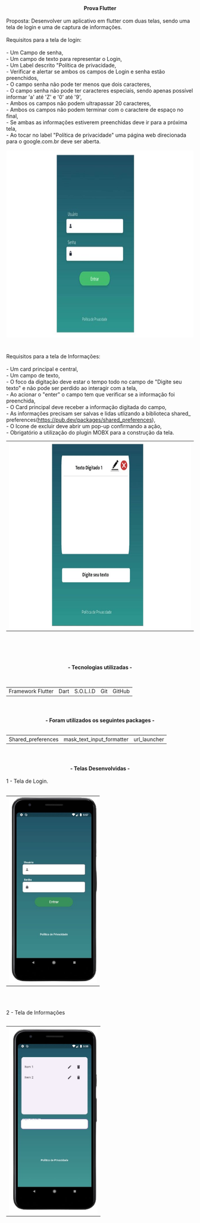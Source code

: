 
 <div align="center">  
  <strong>Prova Flutter </strong>
</div>

<br>


 <div>  
  Proposta: Desenvolver um aplicativo em flutter com duas telas, sendo uma tela de login e uma de captura de informações.
</div>
<br>
 
 <div>  
Requisitos para a tela de login:
   <br>
   <br>
   - Um Campo de senha,
   <br>
   - Um campo de texto para representar o Login,
   <br>
   - Um Label descrito "Política de privacidade,
   <br>
   - Verificar e alertar se ambos os campos de Login e senha estão preenchidos,
   <br>
   - O campo senha não pode ter menos que dois caracteres,
   <br>
   - O campo senha não pode ter caracteres especiais, sendo apenas possível informar 'a' até 'Z' e '0' até '9',
   <br>
   - Ambos os campos não podem ultrapassar 20 caracteres,
   <br>
   - Ambos os campos não podem terminar com o caractere de espaço no final,
   <br>
   - Se ambas as informações estiverem preenchidas deve ir para a próxima tela,
   <br>
   - Ao tocar no label "Política de privacidade" uma página web direcionada para o google.com.br deve ser aberta.
</div>  
<br>
 <td>
    <img src="https://github.com/ricardocaironi/prova-flutter/blob/master/assets/escopo_login.jpg" alt="Details Page - version mobile" height="500px">
 </td>

#

Requisitos para a tela de Informações:
   <br>
   <br>
     - Um card principal e central,
   <br>
    - Um campo de texto,
   <br>
    - O foco da digitação deve estar o tempo todo no campo de "Digite seu texto" e não pode ser perdido ao interagir com a tela,
   <br>
    - Ao acionar o "enter" o campo tem que verificar se a informação foi preenchida,
   <br>
    - O Card principal deve receber a informação digitada do campo, 
    <br>
    - As informações precisam ser salvas e lidas utlizando a biblioteca shared_ preferences(https://pub.dev/packages/shared_preferences),
   <br>
    - O Icone de excluir deve abrir um pop-up confirmando a ação,
   <br>
    - Obrigatório a utilização do plugin MOBX para a construção da tela.
</div>  
  <table align="center">
 <td>
    <img src="https://github.com/ricardocaironi/prova-flutter/blob/master/assets/escopo_info.jpg" alt="Details Page - version mobile" height="500px">
 </td>
 <table/>


<br>


#

 <br>

 <div align="center">  
  <strong> - Tecnologias utilizadas - </strong>
</div>   

<br>

<table align="center">
 <tr>
  <td>Framework Flutter</td>  
  <td>Dart</td>
  <td>S.O.L.I.D</td>
  <td>Git</td>
  <td>GitHub</td>
 </tr>
</table>

#
<br>
 <div align="center">  
  <strong> - Foram utilizados os seguintes packages - </strong>
</div>  

<br>

<table align="center">
 <tr>
  <td>Shared_preferences</td> 
  <td>mask_text_input_formatter</td>
  <td>url_launcher</td>
 </tr> 
</table>

 #

 <br>

 <div align="center">  
  <strong> - Telas Desenvolvidas - </strong>
</div>   
<br>

<div>
 1 - Tela de Login.
 <br>

  <br>
   <table align="center">
 <td>
    <img src="https://github.com/ricardocaironi/prova-flutter/blob/master/assets/login.png" alt="Details Page - version mobile" height="500px">
 </td>
      <table/>
  <br>
  <br>
  
 2 - Tela de Informações
  <br>

   <table align="center">
 <td>
   <img src="https://github.com/ricardocaironi/prova-flutter/blob/master/assets/info.png" alt="Details Page - version mobile" height="500px">
 </td>
    <table/>
  <br>
  <br>
